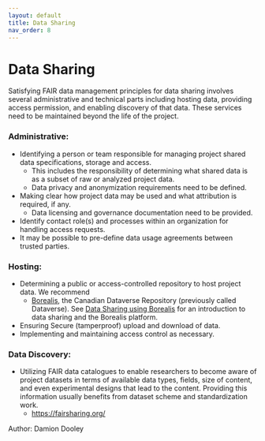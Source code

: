 ```yaml
---
layout: default
title: Data Sharing
nav_order: 8
---
```


# Data Sharing

Satisfying FAIR data management principles for data sharing involves several administrative and technical parts including hosting data, providing access permission, and enabling discovery of that data. These services need to be maintained beyond the life of the project.

### Administrative:

* Identifying a person or team responsible for managing project shared data specifications, storage and access.
  * This includes the responsibility of determining what shared data is as a subset of raw or analyzed project data.
  * Data privacy and anonymization requirements need to be defined.
* Making clear how project data may be used and what attribution is required, if any.
  * Data licensing and governance documentation need to be provided.
* Identify contact role(s) and processes within an organization for handling access requests.
* It may be possible to pre-define data usage agreements between trusted parties.
  
### Hosting:

* Determining a public or access-controlled repository to host project data. We recommend
  * [Borealis](https://borealisdata.ca/), the Canadian Dataverse Repository (previously called Dataverse).  See [Data Sharing using Borealis](https://learn.scholarsportal.info/modules/portage/dataverse-101-module-1/) for an introduction to data sharing and the Borealis platform.
* Ensuring Secure (tamperproof) upload and download of data.
* Implementing and maintaining access control as necessary.

### Data Discovery:

* Utilizing FAIR data catalogues to enable researchers to become aware of project datasets in terms of available data types, fields, size of content, and even experimental designs that lead to the content. Providing this information usually benefits from dataset scheme and standardization work.
  * https://fairsharing.org/
 
Author: Damion Dooley
